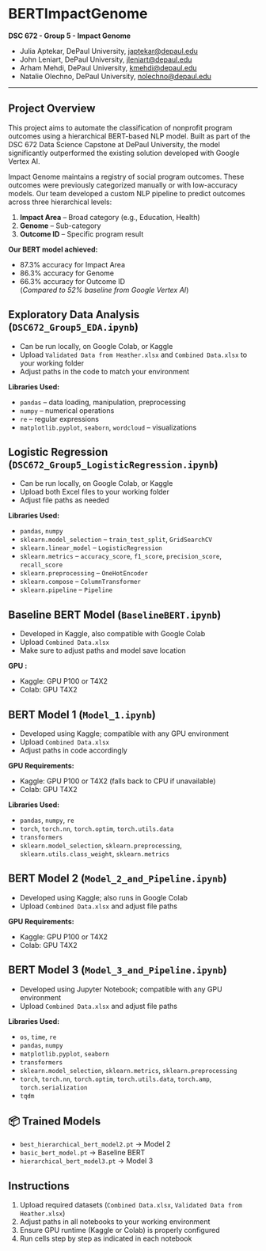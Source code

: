 # BERTImpactGenome  
**DSC 672 - Group 5 - Impact Genome**  
- Julia Aptekar, DePaul University, japtekar@depaul.edu  
- John Leniart, DePaul University, jleniart@depaul.edu  
- Arham Mehdi, DePaul University, kmehdi@depaul.edu  
- Natalie Olechno, DePaul University, nolechno@depaul.edu  

---

## Project Overview

This project aims to automate the classification of nonprofit program outcomes using a hierarchical BERT-based NLP model. Built as part of the DSC 672 Data Science Capstone at DePaul University, the model significantly outperformed the existing solution developed with Google Vertex AI.

Impact Genome maintains a registry of social program outcomes. These outcomes were previously categorized manually or with low-accuracy models. Our team developed a custom NLP pipeline to predict outcomes across three hierarchical levels:

1. **Impact Area** – Broad category (e.g., Education, Health)  
2. **Genome** – Sub-category  
3. **Outcome ID** – Specific program result  

**Our BERT model achieved:**
- 87.3% accuracy for Impact Area  
- 86.3% accuracy for Genome  
- 66.3% accuracy for Outcome ID  
(*Compared to 52% baseline from Google Vertex AI*)



## Exploratory Data Analysis (`DSC672_Group5_EDA.ipynb`)
- Can be run locally, on Google Colab, or Kaggle  
- Upload `Validated Data from Heather.xlsx` and `Combined Data.xlsx` to your working folder  
- Adjust paths in the code to match your environment  

**Libraries Used:**
- `pandas` – data loading, manipulation, preprocessing  
- `numpy` – numerical operations  
- `re` – regular expressions  
- `matplotlib.pyplot`, `seaborn`, `wordcloud` – visualizations  



## Logistic Regression (`DSC672_Group5_LogisticRegression.ipynb`)
- Can be run locally, on Google Colab, or Kaggle  
- Upload both Excel files to your working folder  
- Adjust file paths as needed  

**Libraries Used:**
- `pandas`, `numpy`  
- `sklearn.model_selection` – `train_test_split`, `GridSearchCV`  
- `sklearn.linear_model` – `LogisticRegression`  
- `sklearn.metrics` – `accuracy_score`, `f1_score`, `precision_score`, `recall_score`  
- `sklearn.preprocessing` – `OneHotEncoder`  
- `sklearn.compose` – `ColumnTransformer`  
- `sklearn.pipeline` – `Pipeline`  



## Baseline BERT Model (`BaselineBERT.ipynb`)
- Developed in Kaggle, also compatible with Google Colab  
- Upload `Combined Data.xlsx`  
- Make sure to adjust paths and model save location  

**GPU :**
- Kaggle: GPU P100 or T4X2  
- Colab: GPU T4X2  



## BERT Model 1 (`Model_1.ipynb`)
- Developed using Kaggle; compatible with any GPU environment  
- Upload `Combined Data.xlsx`  
- Adjust paths in code accordingly  

**GPU Requirements:**
- Kaggle: GPU P100 or T4X2 (falls back to CPU if unavailable)  
- Colab: GPU T4X2  

**Libraries Used:**
- `pandas`, `numpy`, `re`  
- `torch`, `torch.nn`, `torch.optim`, `torch.utils.data`  
- `transformers`  
- `sklearn.model_selection`, `sklearn.preprocessing`, `sklearn.utils.class_weight`, `sklearn.metrics`  



## BERT Model 2 (`Model_2_and_Pipeline.ipynb`)
- Developed using Kaggle; also runs in Google Colab  
- Upload `Combined Data.xlsx` and adjust file paths  

**GPU Requirements:**
- Kaggle: GPU P100 or T4X2  
- Colab: GPU T4X2  



## BERT Model 3 (`Model_3_and_Pipeline.ipynb`)
- Developed using Jupyter Notebook; compatible with any GPU environment  
- Upload `Combined Data.xlsx` and adjust file paths  

**Libraries Used:**
- `os`, `time`, `re`  
- `pandas`, `numpy`  
- `matplotlib.pyplot`, `seaborn`  
- `transformers`  
- `sklearn.model_selection`, `sklearn.metrics`, `sklearn.preprocessing`  
- `torch`, `torch.nn`, `torch.optim`, `torch.utils.data`, `torch.amp`, `torch.serialization`  
- `tqdm`  



## 📦 Trained Models
- `best_hierarchical_bert_model2.pt` → Model 2  
- `basic_bert_model.pt` → Baseline BERT  
- `hierarchical_bert_model3.pt` → Model 3  



##  Instructions
1. Upload required datasets (`Combined Data.xlsx`, `Validated Data from Heather.xlsx`)  
2. Adjust paths in all notebooks to your working environment  
3. Ensure GPU runtime (Kaggle or Colab) is properly configured  
4. Run cells step by step as indicated in each notebook  

 
